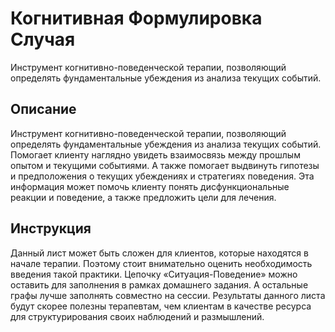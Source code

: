 # Когнитивная Формулировка Случая

Инструмент когнитивно-поведенческой терапии, позволяющий определять
фундаментальные убеждения из анализа текущих событий.

## Описание

Инструмент когнитивно-поведенческой терапии, позволяющий определять
фундаментальные убеждения из анализа текущих событий. Помогает клиенту
наглядно увидеть взаимосвязь между прошлым опытом и текущими событиями.
А также помогает выдвинуть гипотезы и предположения о текущих убеждениях
и стратегиях поведения. Эта информация может помочь клиенту понять
дисфункциональные реакции и поведение, а также предложить цели для
лечения.

## Инструкция

Данный лист может быть сложен для клиентов, которые находятся в начале
терапии. Поэтому стоит внимательно оценить необходимость введения такой
практики. Цепочку «Ситуация-Поведение» можно оставить для заполнения в
рамках домашнего задания. А остальные графы лучше заполнять совместно на
сессии. Результаты данного листа будут скорее полезны терапевтам, чем
клиентам в качестве ресурса для структурирования своих наблюдений и
размышлений.
